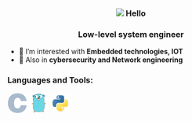 <h3 align="center"><img src = "https://raw.githubusercontent.com/MartinHeinz/MartinHeinz/master/wave.gif" width = 30px> Hello</h3>

<h3 align="center">Low-level system engineer</h3>

<p align="left">
</p>

- 🌱 I’m interested with **Embedded technologies, IOT**
- 🔑 Also in **cybersecurity and Network engineering**

<h3 align="left">Languages and Tools:</h3>
<p align="left"> 
    <img src="https://raw.githubusercontent.com/devicons/devicon/master/icons/c/c-original.svg" alt="c" width="40" height="40"/> 
    <img src="https://raw.githubusercontent.com/devicons/devicon/master/icons/go/go-original.svg" alt="go" width="40" height="40"/> 
    <img src="https://raw.githubusercontent.com/devicons/devicon/master/icons/python/python-original.svg" alt="python" width="40" height="40"/> 
</p>
